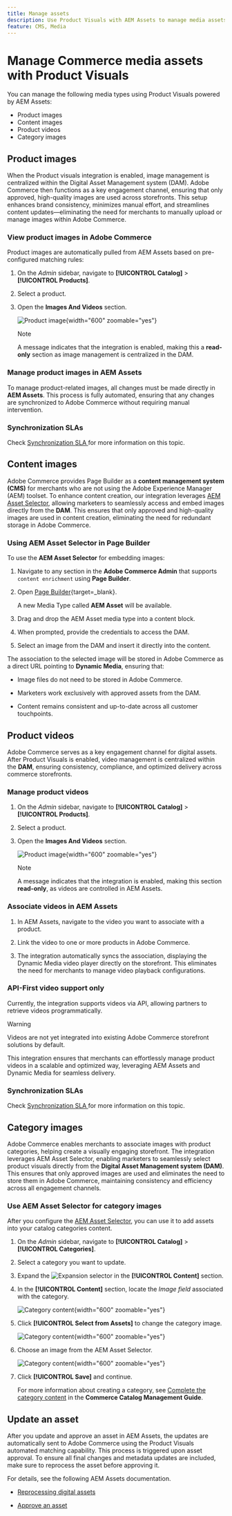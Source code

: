 ```yaml
---
title: Manage assets
description: Use Product Visuals with AEM Assets to manage media assets for your storefront.
feature: CMS, Media
---
```


# Manage Commerce media assets with Product Visuals

<!--In ACAP-844, this topic was linked to from the Commerce Admin products images and videos when the Assets integration is enabled. If the URL to the topic changes, be sure to add a redirect.-->

You can manage the following media types using Product Visuals powered by AEM Assets:

* Product images
* Content images
* Product videos
* Category images

## Product images

When the Product visuals integration is enabled, image management is centralized within the Digital Asset Management system (DAM). Adobe Commerce then functions as a key engagement channel, ensuring that only approved, high-quality images are used across storefronts. This setup enhances brand consistency, minimizes manual effort, and streamlines content updates—eliminating the need for merchants to manually upload or manage images within Adobe Commerce.

### View product images in Adobe Commerce

Product images are automatically pulled from AEM Assets based on pre-configured matching rules:

1. On the _Admin_ sidebar, navigate to **[!UICONTROL Catalog]** > **[!UICONTROL Products]**.

1. Select a product.

1. Open the **Images And Videos** section.

   ![Product image](assets/product-image.png){width="600" zoomable="yes"}

   >[!NOTE]
   >
   > A message indicates that the integration is enabled, making this a **read-only** section as image management is centralized in the DAM.

### Manage product images in AEM Assets

To manage product-related images, all changes must be made directly in **AEM Assets**. This process is fully automated, ensuring that any changes are synchronized to Adobe Commerce without requiring manual intervention.

### Synchronization SLAs

Check [Synchronization SLA ](setup-synchronization.md#synchronization-sla)for more information on this topic. 

## Content images

Adobe Commerce provides Page Builder as a **content management system (CMS)** for merchants who are not using the Adobe Experience Manager (AEM) toolset. To enhance content creation, our integration leverages [AEM Asset Selector](asset-selector-integration.md), allowing marketers to seamlessly access and embed images directly from the **DAM**. This ensures that only approved and high-quality images are used in content creation, eliminating the need for redundant storage in Adobe Commerce.

### Using AEM Asset Selector in Page Builder

To use the **AEM Asset Selector** for embedding images:

1. Navigate to any section in the **Adobe Commerce Admin** that supports `content enrichment` using **Page Builder**.

1. Open [Page Builder](https://developer.adobe.com/commerce/frontend-core/page-builder/){target=_blank}.

   A new Media Type called **AEM Asset** will be available.

1. Drag and drop the AEM Asset media type into a content block.

1. When prompted, provide the credentials to access the DAM.

1. Select an image from the DAM and insert it directly into the content.

The association to the selected image will be stored in Adobe Commerce as a direct URL pointing to **Dynamic Media**, ensuring that:

* Image files do not need to be stored in Adobe Commerce.

* Marketers work exclusively with approved assets from the DAM.

* Content remains consistent and up-to-date across all customer touchpoints.

## Product videos

Adobe Commerce serves as a key engagement channel for digital assets. After Product Visuals is enabled, video management is centralized within the **DAM**, ensuring consistency, compliance, and optimized delivery across commerce storefronts.

### Manage product videos

1. On the _Admin_ sidebar, navigate to **[!UICONTROL Catalog]** > **[!UICONTROL Products]**.

1. Select a product.

1. Open the **Images And Videos** section.

   ![Product image](assets/product-image.png){width="600" zoomable="yes"}

   >[!NOTE]
   >
   > A message indicates that the integration is enabled, making this section **read-only**, as videos are controlled in AEM Assets.

### Associate videos in AEM Assets

1. In AEM Assets, navigate to the video you want to associate with a product.

1. Link the video to one or more products in Adobe Commerce.

1. The integration automatically syncs the association, displaying the Dynamic Media video player directly on the storefront. This eliminates the need for merchants to manage video playback configurations.

### API-First video support only

Currently, the integration supports videos via API, allowing partners to retrieve videos programmatically. 

>[!WARNING]
>
> Videos are not yet integrated into existing Adobe Commerce storefront solutions by default.

This integration ensures that merchants can effortlessly manage product videos in a scalable and optimized way, leveraging AEM Assets and Dynamic Media for seamless delivery.

### Synchronization SLAs

Check [Synchronization SLA ](setup-synchronization.md#synchronization-sla)for more information on this topic. 

## Category images

Adobe Commerce enables merchants to associate images with product categories, helping create a visually engaging storefront. The integration leverages AEM Asset Selector, enabling marketers to seamlessly select product visuals directly from the **Digital Asset Management system (DAM)**. This ensures that only approved images are used and eliminates the need to store them in Adobe Commerce, maintaining consistency and efficiency across all engagement channels. 

### Use AEM Asset Selector for category images

After you configure the [AEM Asset Selector](asset-selector-integration.md), you can use it to add assets into your catalog categories content.

1. On the _Admin_ sidebar, navigate to **[!UICONTROL Catalog]** > **[!UICONTROL Categories]**.

1. Select a category you want to update.

1. Expand the ![Expansion selector](assets/icon-display-expand.png) in the **[!UICONTROL Content]** section.

1. In the **[!UICONTROL Content]** section, locate the *Image field* associated with the category.

   ![Category content](assets/category-asset.png){width="600" zoomable="yes"}

1. Click **[!UICONTROL Select from Assets]** to change the category image.

   ![Category content](assets/asset-view.png){width="600" zoomable="yes"}

1. Choose an image from the AEM Asset Selector.

   ![Category content](assets/select-image.png){width="600" zoomable="yes"}

1. Click **[!UICONTROL Save]** and continue.

   For more information about creating a category, see [Complete the category content](https://experienceleague.adobe.com/en/docs/commerce-admin/catalog/categories/create/category-create#step-3-complete-the-category-content) in the **Commerce Catalog Management Guide**.

## Update an asset

After you update and approve an asset in AEM Assets, the updates are automatically sent to Adobe Commerce using the Product Visuals automated matching capability. This process is triggered upon asset approval. To ensure all final changes and metadata updates are included, make sure to reprocess the asset before approving it.

For details, see the following AEM Assets documentation.

* [Reprocessing digital assets](https://experienceleague.adobe.com/en/docs/experience-manager-cloud-service/content/assets/manage/reprocessing)

* [Approve an asset](https://experienceleague.adobe.com/en/docs/experience-manager-cloud-service/content/assets/dynamicmedia/dynamic-media-open-apis/approve-assets)
